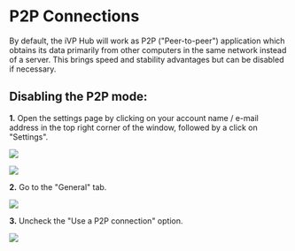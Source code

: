 # P2P Connections

By default, the iVP Hub will work as P2P ("Peer-to-peer") application which obtains its data primarily from other computers in the same network instead of a server. This brings speed and stability advantages but can be disabled if necessary.

## Disabling the P2P mode:

**1.** Open the settings page by clicking on your account name / e-mail address in the top right corner of the window, followed by a click on "Settings".

![](../../.gitbook/assets/launcher_mail.jpg)

![](../../.gitbook/assets/launcher_settings.jpg)

**2.** Go to the "General" tab.

![](../../.gitbook/assets/iVP\_launcher\_settings\_general\_tab.jpg)

**3.** Uncheck the "Use a P2P connection" option.

![](../../.gitbook/assets/iVP\_launcher\_settings\_general\_use\_p2p.jpg)
